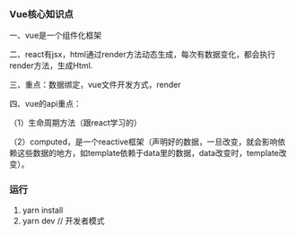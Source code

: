 ### Vue核心知识点

一、vue是一个组件化框架

二、react有jsx，html通过render方法动态生成，每次有数据变化，都会执行render方法，生成Html.

三、重点：数据绑定，vue文件开发方式，render

四、vue的api重点：

（1）生命周期方法（跟react学习的）

（2）computed，是一个reactive框架（声明好的数据，一旦改变，就会影响依赖这些数据的地方，如template依赖于data里的数据，data改变时，template改变）。



### 运行
1. yarn install
2. yarn dev  // 开发者模式


